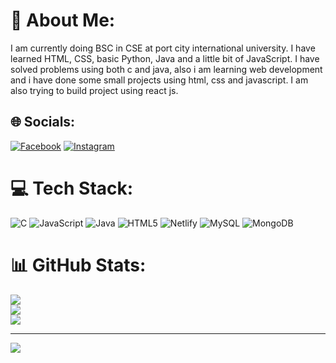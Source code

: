 # 💫 About Me:
I am currently doing BSC in CSE at port city international university. I have learned HTML, CSS, basic Python, Java and a little bit of JavaScript. I have solved problems using both c and java, also i am learning web development and i have done some small projects using html, css and javascript. I am also trying to build project using react js.


## 🌐 Socials:
[![Facebook](https://img.shields.io/badge/Facebook-%231877F2.svg?logo=Facebook&logoColor=white)]((https://www.facebook.com/sourave.das.7587/)) [![Instagram](https://img.shields.io/badge/Instagram-%23E4405F.svg?logo=Instagram&logoColor=white)](https://instagram.com/sokal_zero) 

# 💻 Tech Stack:
![C](https://img.shields.io/badge/c-%2300599C.svg?style=for-the-badge&logo=c&logoColor=white) ![JavaScript](https://img.shields.io/badge/javascript-%23323330.svg?style=for-the-badge&logo=javascript&logoColor=%23F7DF1E) ![Java](https://img.shields.io/badge/java-%23ED8B00.svg?style=for-the-badge&logo=openjdk&logoColor=white) ![HTML5](https://img.shields.io/badge/html5-%23E34F26.svg?style=for-the-badge&logo=html5&logoColor=white) ![Netlify](https://img.shields.io/badge/netlify-%23000000.svg?style=for-the-badge&logo=netlify&logoColor=#00C7B7) ![MySQL](https://img.shields.io/badge/mysql-4479A1.svg?style=for-the-badge&logo=mysql&logoColor=white) ![MongoDB](https://img.shields.io/badge/MongoDB-%234ea94b.svg?style=for-the-badge&logo=mongodb&logoColor=white)
# 📊 GitHub Stats:
![](https://github-readme-stats.vercel.app/api?username=souravedas&theme=dark&hide_border=false&include_all_commits=false&count_private=false)<br/>
![](https://github-readme-streak-stats.herokuapp.com/?user=souravedas&theme=dark&hide_border=false)<br/>
![](https://github-readme-stats.vercel.app/api/top-langs/?username=souravedas&theme=dark&hide_border=false&include_all_commits=false&count_private=false&layout=compact)

---
[![](https://visitcount.itsvg.in/api?id=souravedas&icon=0&color=0)](https://visitcount.itsvg.in)

<!-- Proudly created with GPRM ( https://gprm.itsvg.in ) -->

